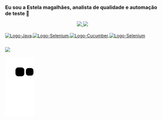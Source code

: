 ### Eu sou a Estela magalhães, analista de qualidade e automação de teste 👋

<!--
**estelamaga/estelamaga** is a ✨ _special_ ✨ repository because its `README.md` (this file) appears on your GitHub profile.

Here are some ideas to get you started:

- 🔭 I’m currently working on ...
- 🌱 I’m currently learning ...
- 👯 I’m looking to collaborate on ...
- 🤔 I’m looking for help with ...
- 💬 Ask me about ...
- 📫 How to reach me: ...
- 😄 Pronouns: ...
- ⚡ Fun fact: ...
-->

<div align="center">
  <a href="https://github.com/estelamaga">
  <img height="180em" src="https://github-readme-stats.vercel.app/api?username=estelamaga&show_icons=true&theme=dracula&include_all_commits=true&count_private=true"/>
  <img height="180em" src="https://github-readme-stats.vercel.app/api/top-langs/?username=estelamaga&layout=compact&langs_count=7&theme=dracula"/>
</div>
<div style="display: inline_block"><br>             
 <img align="center" alt="Logo-Java" height="30" width="40" src="https://cdn.jsdelivr.net/gh/devicons/devicon/icons/java/java-original.svg">
 <img align="center" alt="Logo-Selenium" height="30" width="40" src="https://cdn.jsdelivr.net/gh/devicons/devicon/icons/selenium/selenium-original.svg">
 <img align="center" alt="Logo-Cucumber" height="30" width="40" src="https://cdn.jsdelivr.net/gh/devicons/devicon/icons/cucumber/cucumber-plain.svg">
 <img align="center" alt="Logo-Selenium" height="30" width="40" src="https://cdn.jsdelivr.net/gh/devicons/devicon/icons/android/android-original.svg">
  
<div> 

  ##

<div>
  <a href="https://www.linkedin.com/in/estela-magalh%C3%A3es-00988b11b/" target="_blank"><img src="https://img.shields.io/badge/-LinkedIn-%230077B5?style=for-the-badge&logo=linkedin&logoColor=white" target="_blank"></a> 
 
  ![Snake animation](https://github.com/rafaballerini/rafaballerini/blob/output/github-contribution-grid-snake.svg)
 
</div>
